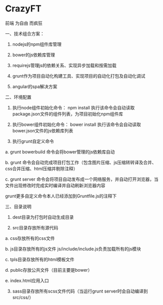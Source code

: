 # CrazyFT
前端 为自由 而疯狂

一、技术组合方案：

  1. nodejs的npm组件库管理
  
  2. bower的js依赖库管理
  
  3. requirejs管理js的依赖关系、实现异步加载和按需加载
  
  4. grunt作为项目自动化构建工具、实现项目的自动化打包及自动化调试
  
  5. angular的spa解决方案

二、环境配置

1. 执行node组件初始化命令：
   npm install
          执行该命令会自动读取package.json文件的组件列表，为项目初始化npm组件库
  
2. 执行bower组件初始化命令：
   bower install
          执行该命令会自动读取bower.json文件的js依赖库列表
       
3. 执行grunt自定义命令

  a. grunt bowerbuild
      命令会将bower管理的js依赖库自动
  
  b. grunt
       命令会自动完成项目打包工作（包含图片压缩、js压缩转转译及合并、css合并压缩、html压缩并剔除注释）
  
  c. grunt server
       命令会将项目自动发布成一个网络服务，并自动打开浏览器，当文件出现修改时完成实时编译并自动刷新浏览器内容
  
  grunt更多自定义命令本人已经添加到Gruntfile.js的注释下

三、目录说明

1. dest目录为打包时自动生成目录

2. src目录存放所有源代码

  a. css存放所有的css文件
  
  b. js目录存放所有的js文件
  	js/include/include.js负责加载所有的js模块
  
  c. tpls目录存放所有的html模板文件
  
  d. public存放公共文件（目前主要是bower）
  
  e. index.html应用入口
  
3. sass目录存放所有scss文件代码（当运行grunt server时会自动编译到src/css/）
